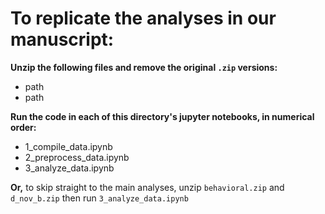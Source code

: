 # To replicate the analyses in our manuscript:  

<b>Unzip the following files and remove the original `.zip` versions:</b>
+ path
+ path

<b>Run the code in each of this directory's jupyter notebooks, in numerical order:</b>

+ 1_compile_data.ipynb
+ 2_preprocess_data.ipynb
+ 3_analyze_data.ipynb


<b>Or,</b> to skip straight to the main analyses, unzip `behavioral.zip` and `d_nov_b.zip` then run `3_analyze_data.ipynb`
